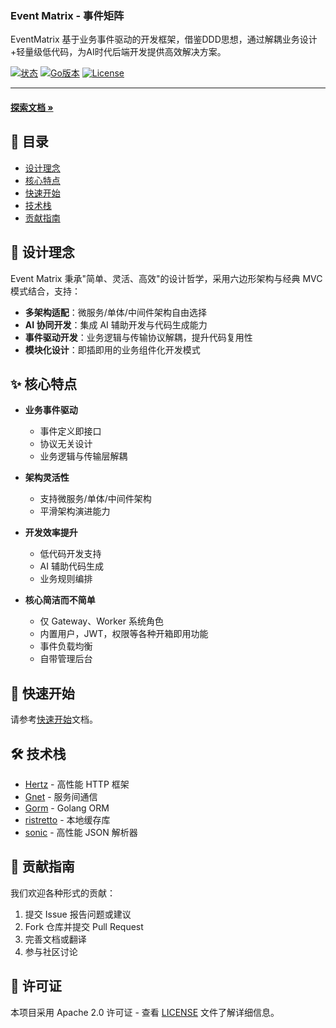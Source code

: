 <h3>Event Matrix - 事件矩阵</h3>

<p>
    EventMatrix 基于业务事件驱动的开发框架，借鉴DDD思想，通过解耦业务设计+轻量级低代码，为AI时代后端开发提供高效解决方案。
    <br>
</p>
<div>

[![状态](https://img.shields.io/badge/status-活跃-success.svg)]()
[![Go版本](https://img.shields.io/badge/Go-1.23+-blue.svg)](https://golang.org/doc/devel/release.html)
[![License](https://img.shields.io/badge/license-Apache%202.0-blue.svg)](https://github.com/garrickvan/event-matrix/blob/master/LICENSE)

</div>

---

<a href="https://eventmatrix.cn"><h4>探索文档 »</h4></a>

## 📝 目录

- [设计理念](#design)
- [核心特点](#features)
- [快速开始](#getting_started)
- [技术栈](#built_using)
- [贡献指南](#contributing)

## 🧐 设计理念 <a name="design"></a>

Event Matrix 秉承"简单、灵活、高效"的设计哲学，采用六边形架构与经典 MVC 模式结合，支持：

- **多架构适配**：微服务/单体/中间件架构自由选择
- **AI 协同开发**：集成 AI 辅助开发与代码生成能力
- **事件驱动开发**：业务逻辑与传输协议解耦，提升代码复用性
- **模块化设计**：即插即用的业务组件化开发模式

## ✨ 核心特点 <a name="features"></a>

- **业务事件驱动**

  - 事件定义即接口
  - 协议无关设计
  - 业务逻辑与传输层解耦

- **架构灵活性**

  - 支持微服务/单体/中间件架构
  - 平滑架构演进能力

- **开发效率提升**

  - 低代码开发支持
  - AI 辅助代码生成
  - 业务规则编排

- **核心简洁而不简单**

  - 仅 Gateway、Worker 系统角色
  - 内置用户，JWT，权限等各种开箱即用功能
  - 事件负载均衡
  - 自带管理后台

## 🏁 快速开始 <a name="getting_started"></a>

请参考[快速开始](https://eventmatrix.cn/docs/intro)文档。

## 🛠 技术栈 <a name="built_using"></a>

- [Hertz](https://github.com/cloudwego/hertz) - 高性能 HTTP 框架
- [Gnet](https://github.com/panjf2000/gnet) - 服务间通信
- [Gorm](https://github.com/go-gorm/gorm) - Golang ORM
- [ristretto](https://github.com/hypermodeinc/ristretto) - 本地缓存库
- [sonic](https://github.com/bytedance/sonic) - 高性能 JSON 解析器

## 🤝 贡献指南 <a name="contributing"></a>

我们欢迎各种形式的贡献：

1. 提交 Issue 报告问题或建议
2. Fork 仓库并提交 Pull Request
3. 完善文档或翻译
4. 参与社区讨论

## 📄 许可证

本项目采用 Apache 2.0 许可证 - 查看 [LICENSE](https://github.com/garrickvan/event-matrix/blob/master/LICENSE) 文件了解详细信息。
